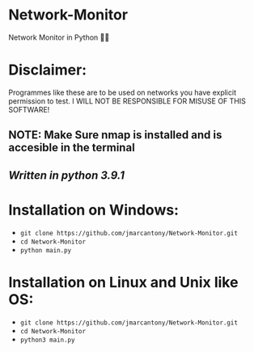 # Network-Monitor
Network Monitor in Python 👨‍💻

# Disclaimer: 
Programmes like these are to be used on networks you have explicit permission to test. I WILL NOT BE RESPONSIBLE FOR MISUSE OF THIS SOFTWARE!

## NOTE: Make Sure nmap is installed and is accesible in the terminal
## *Written in python 3.9.1*

# Installation on Windows:
* `git clone https://github.com/jmarcantony/Network-Monitor.git`
* `cd Network-Monitor`
* `python main.py`

# Installation on Linux and Unix like OS:
* `git clone https://github.com/jmarcantony/Network-Monitor.git`
* `cd Network-Monitor`
* `python3 main.py`
